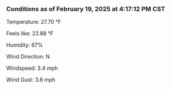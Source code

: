 ### Conditions as of February 19, 2025 at 4:17:12 PM CST 

Temperature: 27.70 &deg;F

Feels like: 23.88 &deg;F

Humidity: 67%

Wind Direction: N

Windspeed: 3.4 mph

Wind Gust: 3.8 mph


